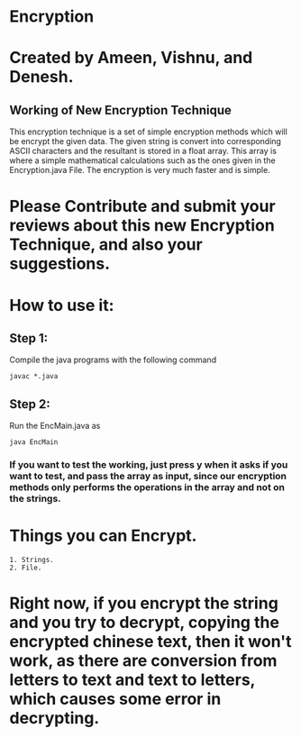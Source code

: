 # Encryption

# Created by Ameen, Vishnu, and Denesh.

## Working of New Encryption Technique
This encryption technique is a set of simple encryption methods which will be encrypt the given
data. The given string is convert into corresponding ASCII characters and the resultant is stored
in a float array. This array is where a simple mathematical calculations such as the ones given in the Encryption.java File. The encryption is very much faster and is simple.

# Please Contribute and submit your reviews about this new Encryption Technique, and also your suggestions.

# How to use it:
## Step 1:
Compile the java programs with the following command

    javac *.java

## Step 2:
Run the EncMain.java as
    
    java EncMain


### If you want to test the working, just press y when it asks if you want to test, and pass the array as input, since our encryption methods only performs the operations in the array and not on the strings.

# Things you can Encrypt.
    1. Strings.
    2. File.

# Right now, if you encrypt the string and you try to decrypt, copying the encrypted chinese text, then it won't work, as there are conversion from letters to text and text to letters, which causes some error in decrypting.